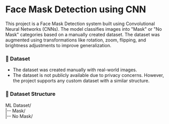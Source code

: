 <h1> Face Mask Detection using CNN </h1>

<p>This project is a Face Mask Detection system built using Convolutional Neural Networks (CNNs). The model classifies images into "Mask" or "No Mask" categories based on a manually created dataset. The dataset was augmented using transformations like rotation, zoom, flipping, and brightness adjustments to improve generalization.<p>

<h3>📂 Dataset</h3>
<p><ul><li>The dataset was created manually with real-world images.</li><li>The dataset is not publicly available due to privacy concerns. However, the project supports any custom dataset with a similar structure.
</li></ul></p>
<h3>📁 Dataset Structure</h3>
<p>ML Dataset/<br>|-- Mask/<br>|-- No Mask/</p>
